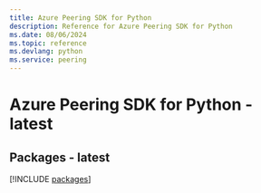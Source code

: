 ```yaml
---
title: Azure Peering SDK for Python
description: Reference for Azure Peering SDK for Python
ms.date: 08/06/2024
ms.topic: reference
ms.devlang: python
ms.service: peering
---
```

# Azure Peering SDK for Python - latest
## Packages - latest
[!INCLUDE [packages](peering-index.md)]
